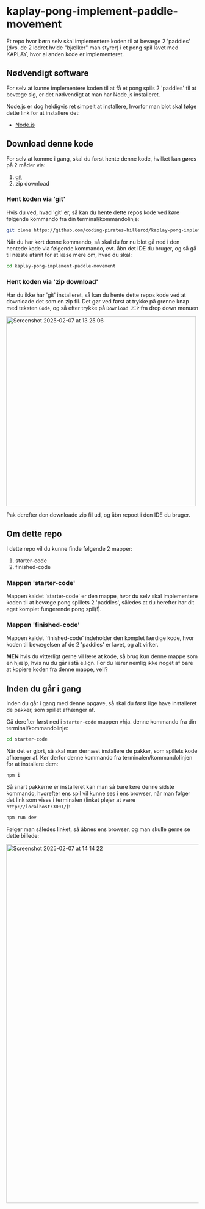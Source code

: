 # kaplay-pong-implement-paddle-movement

Et repo hvor børn selv skal implementere koden til at bevæge 2 'paddles' (dvs. de 2 lodret hvide "bjælker" man styrer) i et pong spil lavet med KAPLAY, hvor al anden kode er implementeret.

## Nødvendigt software

For selv at kunne implementere koden til at få et pong spils 2 'paddles' til at bevæge sig, er det nødvendigt at man har Node.js installeret.

Node.js er dog heldigvis ret simpelt at installere, hvorfor man blot skal følge dette link for at installere det:

- [Node.js](https://nodejs.org/en)

## Download denne kode

For selv at komme i gang, skal du først hente denne kode, hvilket kan gøres på 2 måder via:

1. [git](https://git-scm.com/)
2. zip download

### Hent koden via 'git'

Hvis du ved, hvad 'git' er, så kan du hente dette repos kode ved køre følgende kommando fra din terminal/kommandolinje:

```bash
git clone https://github.com/coding-pirates-hillerod/kaplay-pong-implement-paddle-movement.git
```

Når du har kørt denne kommando, så skal du for nu blot gå ned i den hentede kode via følgende kommando, evt. åbn det IDE du bruger, og så gå til næste afsnit for at læse mere om, hvad du skal:

```bash
cd kaplay-pong-implement-paddle-movement
```

### Hent koden via 'zip download'

Har du ikke har 'git' installeret, så kan du hente dette repos kode ved at downloade det som en zip fil. Det gør ved først at trykke på grønne knap med teksten <code>Code</code>, og så efter trykke på <code>Download ZIP</code> fra drop down menuen

<img width="497" alt="Screenshot 2025-02-07 at 13 25 06" src="https://github.com/user-attachments/assets/66009d86-35b1-4ced-ace4-5d2be6d67934" />

Pak derefter den downloade zip fil ud, og åbn repoet i den IDE du bruger.

## Om dette repo

I dette repo vil du kunne finde følgende 2 mapper:

1. starter-code
2. finished-code

### Mappen 'starter-code'

Mappen kaldet 'starter-code' er den mappe, hvor du selv skal implementere koden til at bevæge pong spillets 2 'paddles', således at du herefter har dit eget komplet fungerende pong spil(!).

### Mappen 'finished-code'

Mappen kaldet 'finished-code' indeholder den komplet færdige kode, hvor koden til bevægelsen af de 2 'paddles' er lavet, og alt virker.

**MEN** hvis du vitterligt gerne vil lære at kode, så brug kun denne mappe som en hjælp, hvis nu du går i stå e.lign. For du lærer nemlig ikke noget af bare at kopiere koden fra denne mappe, vel!?

## Inden du går i gang

Inden du går i gang med denne opgave, så skal du først lige have installeret de pakker, som spillet afhænger af.

Gå derefter først ned i <code>starter-code</code> mappen vhja. denne kommando fra din terminal/kommandolinje:

```bash
cd starter-code
```

Når det er gjort, så skal man dernæst installere de pakker, som spillets kode afhænger af. Kør derfor denne kommando fra terminalen/kommandolinjen for at installere dem:

```bash
npm i
```

Så snart pakkerne er installeret kan man så bare køre denne sidste kommando, hvorefter ens spil vil kunne ses i ens browser, når man følger det link som vises i terminalen (linket plejer at være <code>http://localhost:3001/</code>):

```bash
npm run dev
```

Følger man således linket, så åbnes ens browser, og man skulle gerne se dette billede:

<img width="940" alt="Screenshot 2025-02-07 at 14 14 22" src="https://github.com/user-attachments/assets/55834b0a-1580-4dac-8118-f39fda9e2d0c" />
